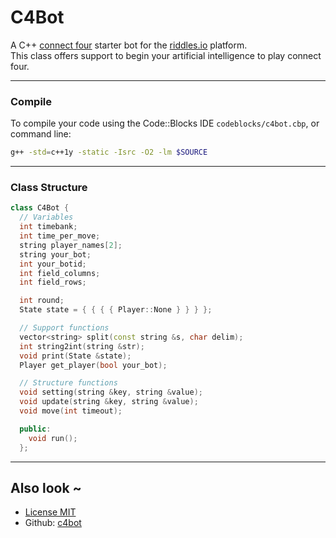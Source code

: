# C4Bot

A C++ [connect four](https://playground.riddles.io/competitions/four-in-a-row) starter bot for the [riddles.io](https://www.riddles.io) platform.    
This class offers support to begin your artificial intelligence to play connect four.    
    
----

### Compile
    
To compile your code using the Code::Blocks IDE `codeblocks/c4bot.cbp`, or command line:    
    

```sh
g++ -std=c++1y -static -Isrc -O2 -lm $SOURCE
```
    
----

### Class Structure

```cpp
class C4Bot {
  // Variables
  int timebank;
  int time_per_move;
  string player_names[2];
  string your_bot;
  int your_botid;
  int field_columns;
  int field_rows;

  int round;
  State state = { { { { Player::None } } } };

  // Support functions
  vector<string> split(const string &s, char delim);
  int string2int(string &str);
  void print(State &state);
  Player get_player(bool your_bot);

  // Structure functions
  void setting(string &key, string &value);
  void update(string &key, string &value);
  void move(int timeout);

  public:
    void run();
  };
```
    
----
   
## Also look ~
    
* [License MIT](LICENSE)
* Github: [c4bot](https://github.com/afvanwoudenberg/c4bot)
